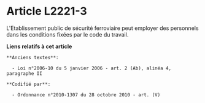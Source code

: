 # Article L2221-3

L'Etablissement public de sécurité ferroviaire peut employer des personnels dans les conditions fixées par le code du
travail.

**Liens relatifs à cet article**

	**Anciens textes**:

	  - Loi n°2006-10 du 5 janvier 2006 - art. 2 (Ab), alinéa 4, paragraphe II

	**Codifié par**:

	  - Ordonnance n°2010-1307 du 28 octobre 2010 - art. (V)
